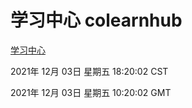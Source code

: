 # 学习中心 colearnhub
[学习中心](http://59.174.25.102:56308/colearnhub/)

2021年 12月 03日 星期五 18:20:02 CST

2021年 12月 03日 星期五 10:20:02 GMT

